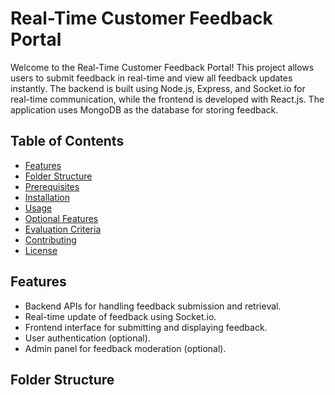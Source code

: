 # Real-Time Customer Feedback Portal

Welcome to the Real-Time Customer Feedback Portal! This project allows users to submit feedback in real-time and view all feedback updates instantly. The backend is built using Node.js, Express, and Socket.io for real-time communication, while the frontend is developed with React.js. The application uses MongoDB as the database for storing feedback.

## Table of Contents
- [Features](#features)
- [Folder Structure](#folder-structure)
- [Prerequisites](#prerequisites)
- [Installation](#installation)
- [Usage](#usage)
- [Optional Features](#optional-features)
- [Evaluation Criteria](#evaluation-criteria)
- [Contributing](#contributing)
- [License](#license)

## Features

- Backend APIs for handling feedback submission and retrieval.
- Real-time update of feedback using Socket.io.
- Frontend interface for submitting and displaying feedback.
- User authentication (optional).
- Admin panel for feedback moderation (optional).

## Folder Structure

